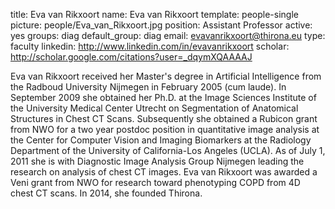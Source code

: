 title: Eva van Rikxoort
name: Eva van Rikxoort
template: people-single
picture: people/Eva_van_Rikxoort.jpg
position: Assistant Professor
active: yes
groups: diag
default_group: diag
email: evavanrikxoort@thirona.eu
type: faculty
linkedin: http://www.linkedin.com/in/evavanrikxoort
scholar: http://scholar.google.com/citations?user=_dqymXQAAAAJ

Eva van Rikxoort received her Master's degree in Artificial Intelligence from the Radboud University Nijmegen in February 2005 (cum laude). In September 2009 she obtained her Ph.D. at the Image Sciences Institute of the University Medical Center Utrecht on Segmentation of Anatomical Structures in Chest CT Scans. Subsequently she obtained a Rubicon grant from NWO for a two year postdoc position in quantitative image analysis at the Center for Computer Vision and Imaging Biomarkers at the Radiology Department of the University of California-Los Angeles (UCLA). As of July 1, 2011 she is with Diagnostic Image Analysis Group Nijmegen leading the research on analysis of chest CT images. Eva van Rikxoort was awarded a Veni grant from NWO for research toward phenotyping COPD from 4D chest CT scans. In 2014, she founded Thirona.

